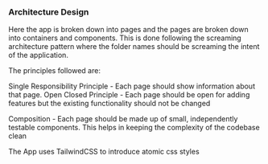 ### Architecture Design

Here the app is broken down into pages and the pages are broken down into containers and components. This is done following the screaming architecture pattern where the folder names
should be screaming the intent of the application.

The principles followed are:

Single Responsibility Principle - Each page should show information about that page.
Open Closed Principle - Each page should be open for adding features but the existing functionality should not be changed


Composition - Each page should be made up of small, independently testable components. This helps in keeping the complexity of the codebase clean


The App uses TailwindCSS to introduce atomic css styles